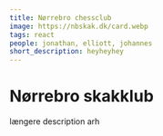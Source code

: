 ```yaml
---
title: Nørrebro chessclub
image: https://nbskak.dk/card.webp
tags: react
people: jonathan, elliott, johannes
short_description: heyheyhey
---
```


# Nørrebro skakklub
længere description arh
